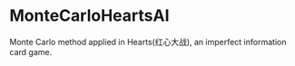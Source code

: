 # MonteCarloHeartsAI
Monte Carlo method applied in Hearts(红心大战), an imperfect information card game.
